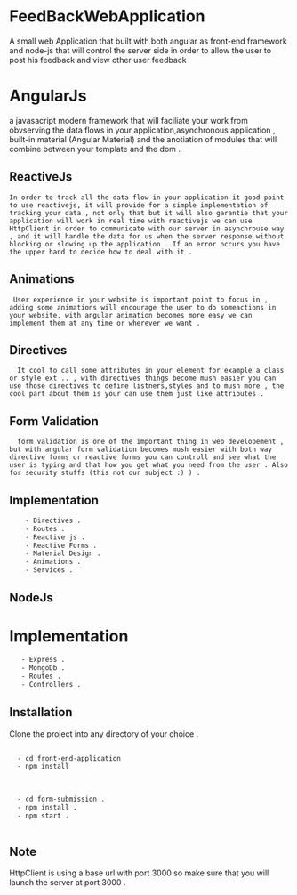 # FeedBackWebApplication
A small web  Application that built with  both angular as front-end framework and node-js that will control the server side  in order to allow the user to post his feedback and view other user feedback 


# AngularJs
  a javasacript modern framework that will faciliate your work from obvserving the data flows in your application,asynchronous application , built-in material (Angular Material) and the anotiation of modules that will combine between your template and the dom .
  
  ## ReactiveJs 
  
    In order to track all the data flow in your application it good point to use reactivejs, it will provide for a simple implementation of tracking your data , not only that but it will also garantie that your application will work in real time with reactivejs we can use HttpClient in order to communicate with our server in asynchrouse way , and it will handle the data for us when the server response without blocking or slowing up the application . If an error occurs you have the upper hand to decide how to deal with it .
    
  ## Animations 
  
     User experience in your website is important point to focus in , adding some animations will encourage the user to do someactions in your website, with angular animation becomes more easy we can implement them at any time or wherever we want .
     
  ## Directives 
  
      It cool to call some attributes in your element for example a class or style ext .. , with directives things become mush easier you can use those directives to define listners,styles and to mush more , the cool part about them is your can use them just like attributes .
      
  ## Form Validation 
  
      form validation is one of the important thing in web developement , but with angular form validation becomes mush easier with both way directive forms or reactive forms you can controll and see what the user is typing and that how you get what you need from the user . Also for security stuffs (this not our subject :) ) . 
      
 ## Implementation 
 
  ```bash
      - Directives .
      - Routes .
      - Reactive js .
      - Reactive Forms .
      - Material Design .
      - Animations .
      - Services .
  ```
  
## NodeJs 
  
  # Implementation 
  
   ```bash
      - Express .
      - MongoDb .
      - Routes .
      - Controllers .
   ```
  
## Installation 

   Clone the project into any directory of your choice .
   
   
```bash
  
  - cd front-end-application
  - npm install
  
```

```bash
  
  - cd form-submission .
  - npm install .
  - npm start .
  
```

## Note 

   HttpClient is using a base url with port 3000 so make sure that you will launch the server at port 3000 .
   
